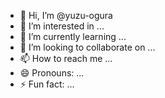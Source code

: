 - 👋 Hi, I’m @yuzu-ogura
- 👀 I’m interested in ...
- 🌱 I’m currently learning ...
- 💞️ I’m looking to collaborate on ...
- 📫 How to reach me ...
- 😄 Pronouns: ...
- ⚡ Fun fact: ...

<!---
yuzu-ogura/yuzu-ogura is a ✨ special ✨ repository because its `README.md` (this file) appears on your GitHub profile.
You can click the Preview link to take a look at your changes.
--->
